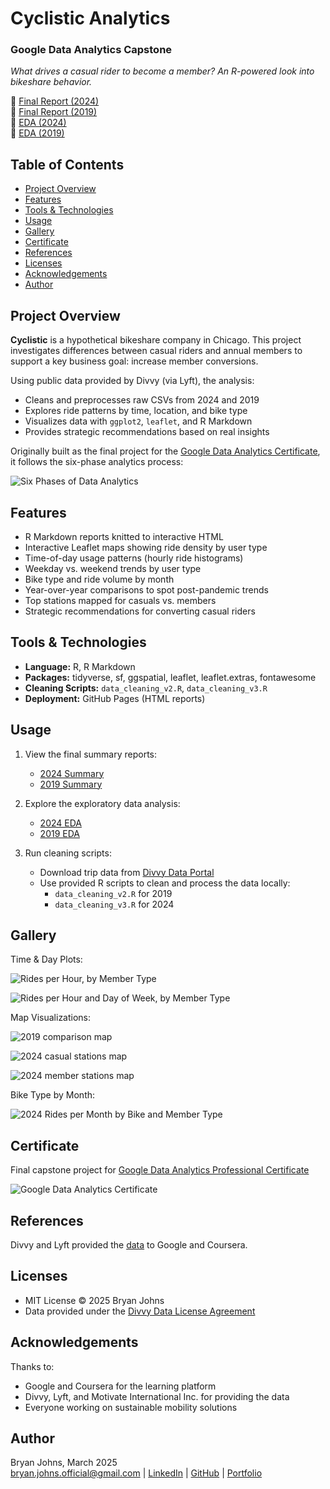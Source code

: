 # Cyclistic Analytics  
<!-- <span style="font-size:1.1em; color:#555;">Google Data Analytics Capstone</span> -->
### Google Data Analytics Capstone

*What drives a casual rider to become a member? An R-powered look into bikeshare behavior.*

🔗 [Final Report (2024)](https://johbry17.github.io/Cyclistic-Analytics/summary_2024.html)  
🔗 [Final Report (2019)](https://johbry17.github.io/Cyclistic-Analytics/summary_2019.html)  
🔗 [EDA (2024)](https://johbry17.github.io/Cyclistic-Analytics/scratch_pad_2024.html)  
🔗 [EDA (2019)](https://johbry17.github.io/Cyclistic-Analytics/scratch_pad_2019.html)

## Table of Contents

- [Project Overview](#project-overview)
- [Features](#features)
- [Tools & Technologies](#tools--technologies)
- [Usage](#usage)
- [Gallery](#gallery)
- [Certificate](#certificate)
- [References](#references)
- [Licenses](#licenses)
- [Acknowledgements](#acknowledgements)
- [Author](#author)

## Project Overview

**Cyclistic** is a hypothetical bikeshare company in Chicago. This project investigates differences between casual riders and annual members to support a key business goal: increase member conversions.

Using public data provided by Divvy (via Lyft), the analysis:
- Cleans and preprocesses raw CSVs from 2024 and 2019
- Explores ride patterns by time, location, and bike type
- Visualizes data with `ggplot2`, `leaflet`, and R Markdown
- Provides strategic recommendations based on real insights

Originally built as the final project for the [Google Data Analytics Certificate](https://www.coursera.org/professional-certificates/google-data-analytics), it follows the six-phase analytics process:

![Six Phases of Data Analytics](./resources/images/six_phases_of_data_analytics.png)

## Features

- R Markdown reports knitted to interactive HTML
- Interactive Leaflet maps showing ride density by user type
- Time-of-day usage patterns (hourly ride histograms)
- Weekday vs. weekend trends by user type
- Bike type and ride volume by month
- Year-over-year comparisons to spot post-pandemic trends
- Top stations mapped for casuals vs. members
- Strategic recommendations for converting casual riders

## Tools & Technologies

- **Language:** R, R Markdown
- **Packages:** tidyverse, sf, ggspatial, leaflet, leaflet.extras, fontawesome
- **Cleaning Scripts:** `data_cleaning_v2.R`, `data_cleaning_v3.R`
- **Deployment:** GitHub Pages (HTML reports)

## Usage

1. View the final summary reports:
   - [2024 Summary](https://johbry17.github.io/Cyclistic-Analytics/summary_2024.html)
   - [2019 Summary](https://johbry17.github.io/Cyclistic-Analytics/summary_2019.html)

2. Explore the exploratory data analysis:
   - [2024 EDA](https://johbry17.github.io/Cyclistic-Analytics/scratch_pad_2024.html)
   - [2019 EDA](https://johbry17.github.io/Cyclistic-Analytics/scratch_pad_2019.html)

3. Run cleaning scripts:
   - Download trip data from [Divvy Data Portal](https://divvy-tripdata.s3.amazonaws.com/index.html)
   - Use provided R scripts to clean and process the data locally:
     - `data_cleaning_v2.R` for 2019
     - `data_cleaning_v3.R` for 2024

## Gallery

Time & Day Plots:

![Rides per Hour, by Member Type](./resources/images/rides_hour_2024.png)

![Rides per Hour and Day of Week, by Member Type](./resources/images/rides_per_hour_and_day_of_week_2024.png)

Map Visualizations:

![2019 comparison map](./resources/images/2019_comparison_map.png)

![2024 casual stations map](./resources/images/leaflet_casual_2024.png)

![2024 member stations map](./resources/images/leaflet_member_2024.png)

Bike Type by Month:

![2024 Rides per Month by Bike and Member Type](./resources/images/bike_type_month_2024.png)

## Certificate

Final capstone project for [Google Data Analytics Professional Certificate](https://www.coursera.org/professional-certificates/google-data-analytics)

![Google Data Analytics Certificate](./resources/images/google_data_analytics_certificate.png)

## References

Divvy and Lyft provided the [data](https://divvy-tripdata.s3.amazonaws.com/index.html) to Google and Coursera.

## Licenses

- MIT License © 2025 Bryan Johns
- Data provided under the [Divvy Data License Agreement](https://divvybikes.com/data-license-agreement)

## Acknowledgements

Thanks to:
- Google and Coursera for the learning platform
- Divvy, Lyft, and Motivate International Inc. for providing the data
- Everyone working on sustainable mobility solutions

## Author

Bryan Johns, March 2025  
[bryan.johns.official@gmail.com](mailto:bryan.johns.official@gmail.com) | [LinkedIn](https://www.linkedin.com/in/b-johns/) | [GitHub](https://github.com/johbry17) | [Portfolio](https://johbry17.github.io/portfolio/index.html)


<!-- ![AI logo](./resources/images/Logo_AI.jpeg) -->
<!-- *AI generated mock logo* -->